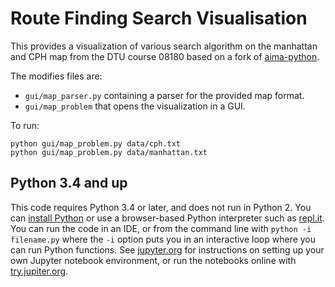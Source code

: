 # Route Finding Search Visualisation

This provides a visualization of various search algorithm on the manhattan and CPH map from the DTU course 08180 based on a fork of [aima-python](https://github.com/aimacode/aima-python).

The modifies files are:

* `gui/map_parser.py` containing a parser for the provided map format.
* `gui/map_problem` that opens the visualization in a GUI.

To run:
```
python gui/map_problem.py data/cph.txt
python gui/map_problem.py data/manhattan.txt
```

## Python 3.4 and up

This code requires Python 3.4 or later, and does not run in Python 2. You can [install Python](https://www.python.org/downloads) or use a browser-based Python interpreter such as [repl.it](https://repl.it/languages/python3).
You can run the code in an IDE, or from the command line with `python -i filename.py` where the `-i` option puts you in an interactive loop where you can run Python functions. See [jupyter.org](http://jupyter.org/) for instructions on setting up your own Jupyter notebook environment, or run the notebooks online with [try.jupiter.org](https://try.jupyter.org/). 

